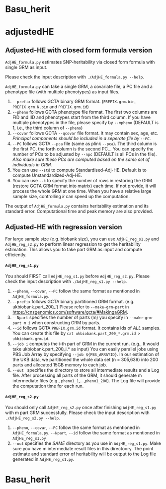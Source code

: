 # Basu_herit

# adjustedHE

## Adjusted-HE with closed form formula version

```AdjHE_formula.py```  estimates SNP-heritability via closed form formula with single GRM as input.

Please check the input description with ```./AdjHE_formula.py --help```.

```AdjHE_formula.py``` can take a single GRM, a covariate file, a PC file and a phenotype file (with multiple phenotypes) as input files.
1. ```--prefix``` follows GCTA binary GRM format. (```PREFIX.grm.bin```, ```PREFIX.grm.N.bin``` and ```PREFIX.grm.id```)
2. ```--pheno``` follows GCTA phenotype file format. The first two columns are FID and IID and phenotypes start from the third column. If you have multiple phenotypes in the file, please specify by ```--mpheno``` (DEFAULT is 1, i.e., the third column of ```--pheno```)
3. ```--covar``` follows GCTA ```--qcovar``` file format. It may contain sex, age, etc. *Principal components should be included in a seperate file by ```--PC```*.
4. ```--PC``` follows GCTA ```--pca``` file (same as plink ```--pca```). The third column is the first PC, the forth column is the second PC... You can specify the number of PCs to be adjusted by ```--npc``` (DEFAULT is all PCs in the file). *Also make sure these PCs are computed based on the same set of individuals in GRM.*
5. You can use ```--std``` to compute Standardised-Adj-HE. Default is to compute Unstandardized-Adj-HE.
6. You can use ```--k``` to specify the number of rows in restoring the GRM (restore GCTA GRM format into matrix) each time. If not provide, it will process the whole GRM at one time. When you have a relative large sample size, controlling *k* can speed up the computation.

The output of ```AdjHE_formula.py``` contains heritability estimation and its standard error. Computational time and peak memory are also provided.

## Adjusted-HE with regression version

For large sample size (e.g. biobank size), you can use ```AdjHE_reg_s1.py``` and ```AdjHE_reg_s2.py``` to perform linear regression to get the heritability estimation.
This allows you to take part GRM as input and compute efficiently.


#### ```AdjHE_reg_s1.py```

You should FIRST call ```AdjHE_reg_s1.py``` before ```AdjHE_reg_s2.py```. Please check the input description with ```./AdjHE_reg_s1.py --help```.

1. ```--pheno```, ```--covar```, ```--PC``` follow the same format as mentioned in ```AdjHE_formula.py```.
2. ```--prefix``` follows GCTA binary partitioned GRM format. (e.g. ukbiobank.part_200_') Please refer to ```--make-grm-part``` in https://cnsgenomics.com/software/gcta/#MakingaGRM.
3. ```--Npart``` specifies the number of parts (m) you specify in ```--make-grm-part m i``` when constructing GRM by parts.
4. ```--id``` follows GCTA ```PREFIX.grm.id``` format. It contains ids of *ALL* samples. You can create this file by ```cat ukbiobank.part_200_*.grm.id > ukbiobank.grm.id```.
5. ```--job i``` computes the i-th part of GRM in the current run. (e.g., It would take ukbiobank.part_200_i.* as input) You can easily parallel jobs using PBS Job Array by specifying ```--job ${PBS_ARRAYID}```. In our estimation of the UKB data, we partitioned the whole data set (n = 305,639) into 200 parts and allocated 15GB memory to each job.
6. ```--out ``` specifies the directory to store all intermediate results and a Log file. After processing all parts of the GRM, it should generate m intermediate files (e.g., ```pheno1_1```,...,```pheno1_200```). The Log file will provide the computation time for each run.

#### ```AdjHE_reg_s2.py```

You should only call ```AdjHE_reg_s2.py``` once after finishing ```AdjHE_reg_s1.py``` with m part GRM successfully. Please check the input description with ```./AdjHE_reg_s2.py --help```.

1. ```--pheno```, ```--covar```, ```--PC``` follow the same format as mentioned in ```AdjHE_formula.py```. ```--Npart```, ```--id```  follow the same format as mentioned in ```AdjHE_reg_s1.py```
2. ```--out``` specifies the *SAME* directory as you use in ```AdjHE_reg_s1.py```. Make sure you have m intermediate result files in this directoory. The point estimate and standard error of heritability will be output to the Log file generated in ```AdjHE_reg_s1.py```.
# Basu_herit

